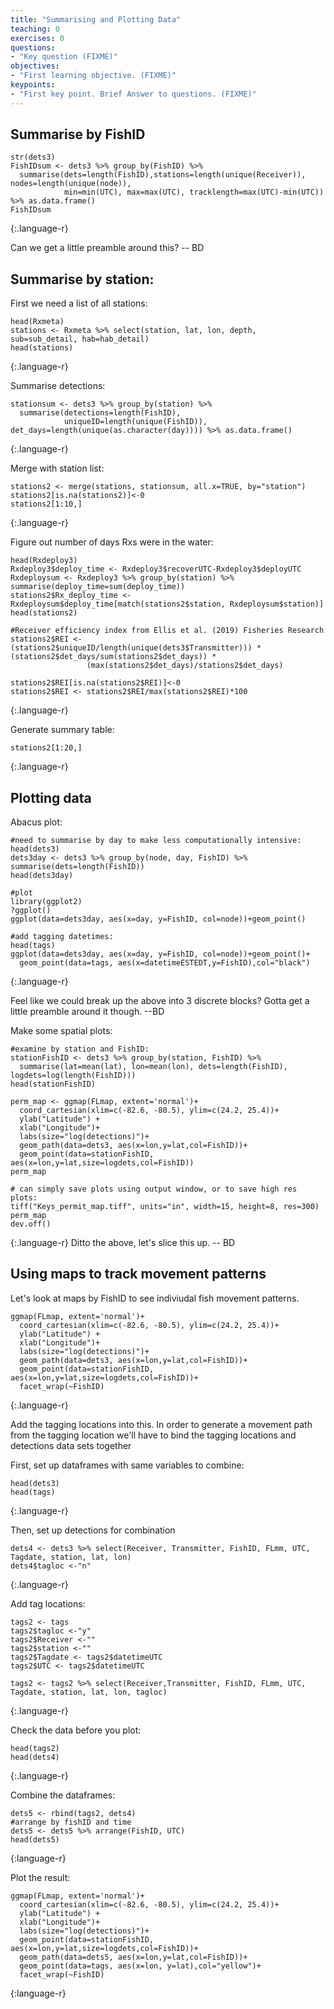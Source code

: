 ```yaml
---
title: "Summarising and Plotting Data"
teaching: 0
exercises: 0
questions:
- "Key question (FIXME)"
objectives:
- "First learning objective. (FIXME)"
keypoints:
- "First key point. Brief Answer to questions. (FIXME)"
---
```


## Summarise by FishID

~~~
str(dets3)
FishIDsum <- dets3 %>% group_by(FishID) %>%
  summarise(dets=length(FishID),stations=length(unique(Receiver)), nodes=length(unique(node)),
            min=min(UTC), max=max(UTC), tracklength=max(UTC)-min(UTC)) %>% as.data.frame()
FishIDsum
~~~
{:.language-r}

Can we get a little preamble around this? -- BD

## Summarise by station:


First we need a list of all stations:
~~~
head(Rxmeta)
stations <- Rxmeta %>% select(station, lat, lon, depth, sub=sub_detail, hab=hab_detail)
head(stations)
~~~
{:.language-r}

Summarise detections:

~~~
stationsum <- dets3 %>% group_by(station) %>%
  summarise(detections=length(FishID),
            uniqueID=length(unique(FishID)), det_days=length(unique(as.character(day)))) %>% as.data.frame()
~~~
{:.language-r}

Merge with station list:

~~~
stations2 <- merge(stations, stationsum, all.x=TRUE, by="station")
stations2[is.na(stations2)]<-0
stations2[1:10,]
~~~
{:.language-r}

Figure out number of days Rxs were in the water:
~~~
head(Rxdeploy3)
Rxdeploy3$deploy_time <- Rxdeploy3$recoverUTC-Rxdeploy3$deployUTC
Rxdeploysum <- Rxdeploy3 %>% group_by(station) %>% summarise(deploy_time=sum(deploy_time))
stations2$Rx_deploy_time <- Rxdeploysum$deploy_time[match(stations2$station, Rxdeploysum$station)]
head(stations2)

#Receiver efficiency index from Ellis et al. (2019) Fisheries Research
stations2$REI <- (stations2$uniqueID/length(unique(dets3$Transmitter))) * (stations2$det_days/sum(stations2$det_days)) *
                 (max(stations2$det_days)/stations2$det_days)

stations2$REI[is.na(stations2$REI)]<-0
stations2$REI <- stations2$REI/max(stations2$REI)*100
~~~
{:.language-r}

Generate summary table:
~~~
stations2[1:20,]
~~~
{:.language-r}

## Plotting data

Abacus plot:
~~~
#need to summarise by day to make less computationally intensive:
head(dets3)
dets3day <- dets3 %>% group_by(node, day, FishID) %>% summarise(dets=length(FishID))
head(dets3day)

#plot
library(ggplot2)
?ggplot()
ggplot(data=dets3day, aes(x=day, y=FishID, col=node))+geom_point()

#add tagging datetimes:
head(tags)
ggplot(data=dets3day, aes(x=day, y=FishID, col=node))+geom_point()+
  geom_point(data=tags, aes(x=datetimeESTEDT,y=FishID),col="black")
~~~
{:.language-r}

Feel like we could break up the above into 3 discrete blocks? Gotta get a little preamble around it though. --BD


Make some spatial plots:

~~~
#examine by station and FishID:
stationFishID <- dets3 %>% group_by(station, FishID) %>%
  summarise(lat=mean(lat), lon=mean(lon), dets=length(FishID), logdets=log(length(FishID)))
head(stationFishID)

perm_map <- ggmap(FLmap, extent='normal')+
  coord_cartesian(xlim=c(-82.6, -80.5), ylim=c(24.2, 25.4))+
  ylab("Latitude") +
  xlab("Longitude")+
  labs(size="log(detections)")+
  geom_path(data=dets3, aes(x=lon,y=lat,col=FishID))+
  geom_point(data=stationFishID, aes(x=lon,y=lat,size=logdets,col=FishID))
perm_map

# can simply save plots using output window, or to save high res plots:
tiff("Keys_permit_map.tiff", units="in", width=15, height=8, res=300)
perm_map
dev.off()
~~~
{:.language-r}
Ditto the above, let's slice this up. -- BD

## Using maps to track movement patterns

Let's look at maps by FishID to see indiviudal fish movement patterns.

~~~
ggmap(FLmap, extent='normal')+
  coord_cartesian(xlim=c(-82.6, -80.5), ylim=c(24.2, 25.4))+
  ylab("Latitude") +
  xlab("Longitude")+
  labs(size="log(detections)")+
  geom_path(data=dets3, aes(x=lon,y=lat,col=FishID))+
  geom_point(data=stationFishID, aes(x=lon,y=lat,size=logdets,col=FishID))+
  facet_wrap(~FishID)
~~~
{:.language-r}

Add the tagging locations into this. In order to generate a movement path from
the tagging location we'll have to bind the tagging locations and detections data sets together

First, set up dataframes with same variables to combine:
~~~
head(dets3)
head(tags)
~~~
{:.language-r}

Then, set up detections for combination
~~~
dets4 <- dets3 %>% select(Receiver, Transmitter, FishID, FLmm, UTC, Tagdate, station, lat, lon)
dets4$tagloc <-"n"
~~~
{:.language-r}

Add tag locations:
~~~
tags2 <- tags
tags2$tagloc <-"y"
tags2$Receiver <-""
tags2$station <-""
tags2$Tagdate <- tags2$datetimeUTC
tags2$UTC <- tags2$datetimeUTC

tags2 <- tags2 %>% select(Receiver,Transmitter, FishID, FLmm, UTC, Tagdate, station, lat, lon, tagloc)
~~~
{:.language-r}

Check the data before you plot:
~~~
head(tags2)
head(dets4)
~~~
{:.language-r}

Combine the dataframes:
~~~
dets5 <- rbind(tags2, dets4)
#arrange by fishID and time
dets5 <- dets5 %>% arrange(FishID, UTC)
head(dets5)
~~~
{:language-r}

Plot the result:
~~~
ggmap(FLmap, extent='normal')+
  coord_cartesian(xlim=c(-82.6, -80.5), ylim=c(24.2, 25.4))+
  ylab("Latitude") +
  xlab("Longitude")+
  labs(size="log(detections)")+
  geom_point(data=stationFishID, aes(x=lon,y=lat,size=logdets,col=FishID))+
  geom_path(data=dets5, aes(x=lon,y=lat,col=FishID))+
  geom_point(data=tags, aes(x=lon, y=lat),col="yellow")+
  facet_wrap(~FishID)
~~~
{:language-r}
